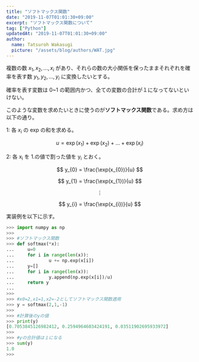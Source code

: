 ```yaml
---
title: "ソフトマックス関数"
date: "2019-11-07T01:01:30+09:00"
excerpt: "ソフトマックス関数について"
tag: ["Python"]
updatedAt: "2019-11-07T01:01:30+09:00"
author:
  name: Tatsuroh Wakasugi
  picture: "/assets/blog/authors/WAT.jpg"
---
```


複数の数 $x_{1},x_{2},...,x_{i}$ があり、それらの数の大小関係を保ったままそれぞれを確率を表す数 $y_{1},y_{2},...,y_{i}$ に変換したいとする。

確率を表す変数は 0~1 の範囲内かつ、全ての変数の合計が１になってないといけない。

このような変数を求めたいときに使うのが**ソフトマックス関数**である。求め方は以下の通り。

1: 各 $x_{i}$ の exp の和を求める。

$$
u = \exp(x_{1}) + \exp(x_{2}) + \ldots + \exp(x_{i})
$$

2: 各 x<sub>i</sub> を 1.の値で割った値を y<sub>i</sub> とおく。

$$
y_{0} = \frac{\exp(x_{0})}{u}
$$

$$
y_{1} = \frac{\exp(x_{1})}{u}
$$

$$
\vdots
$$

$$
y_{i} = \frac{\exp(x_{i})}{u}
$$

実装例を以下に示す。

```python
>>> import numpy as np
>>>
>>> #ソフトマックス関数
>>> def softmax(*x):
...     u=0
...     for i in range(len(x)):
...             u += np.exp(x[i])
...     y=[]
...     for i in range(len(x)):
...             y.append(np.exp(x[i])/u)
...     return y
...
>>>
>>> #x0=2,x1=1,x2=-2としてソフトマックス関数適用
>>> y = softmax(2,1,-1)
>>>
>>> #計算後のyの値
>>> print(y)
[0.7053845126982412, 0.2594964603424191, 0.03511902695933972]
>>>
>>> #yの合計値は１になる
>>> sum(y)
1.0
>>>
```
